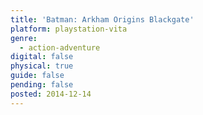 ```yaml
---
title: 'Batman: Arkham Origins Blackgate'
platform: playstation-vita
genre:
  - action-adventure
digital: false
physical: true
guide: false
pending: false
posted: 2014-12-14
---
```


